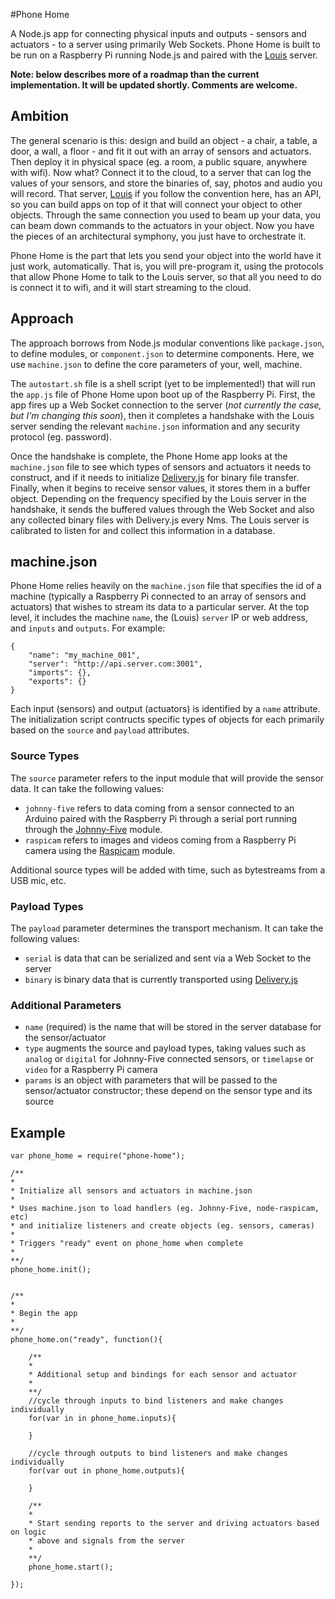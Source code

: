 #Phone Home

A Node.js app for connecting physical inputs and outputs - sensors and actuators - to a server using primarily Web Sockets. Phone Home is built to be run on a Raspberry Pi running Node.js and paired with the [Louis](https://github.com/troyth/louis) server.

__Note: below describes more of a roadmap than the current implementation. It will be updated shortly. Comments are welcome.__



## Ambition

The general scenario is this: design and build an object - a chair, a table, a door, a wall, a floor - and fit it out with an array of sensors and actuators. Then deploy it in physical space (eg. a room, a public square, anywhere with wifi). Now what? Connect it to the cloud, to a server that can log the values of your sensors, and store the binaries of, say, photos and audio you will record. That server, [Louis](https://github.com/troyth/louis) if you follow the convention here, has an API, so you can build apps on top of it that will connect your object to other objects. Through the same connection you used to beam up your data, you can beam down commands to the actuators in your object. Now you have the pieces of an architectural symphony, you just have to orchestrate it.

Phone Home is the part that lets you send your object into the world have it just work, automatically. That is, you will pre-program it, using the protocols that allow Phone Home to talk to the Louis server, so that all you need to do is connect it to wifi, and it will start streaming to the cloud.



## Approach

The approach borrows from Node.js modular conventions like `package.json`, to define modules, or `component.json` to determine components. Here, we use `machine.json` to define the core parameters of your, well, machine.

The `autostart.sh` file is a shell script (yet to be implemented!) that will run the `app.js` file of Phone Home upon boot up of the Raspberry Pi. First, the app fires up a Web Socket connection to the server (_not currently the case, but I'm changing this soon_), then it completes a handshake with the Louis server sending the relevant `machine.json` information and any security protocol (eg. password).

Once the handshake is complete, the Phone Home app looks at the `machine.json` file to see which types of sensors and actuators it needs to construct, and if it needs to initialize [Delivery.js](https://github.com/liamks/Delivery.js) for binary file transfer. Finally, when it begins to receive sensor values, it stores them in a buffer object. Depending on the frequency specified by the Louis server in the handshake, it sends the buffered values through the Web Socket and also any collected binary files with Delivery.js every Nms. The Louis server is calibrated to listen for and collect this information in a database.



## machine.json

Phone Home relies heavily on the `machine.json` file that specifies the id of a machine (typically a Raspberry Pi connected to an array of sensors and actuators) that wishes to stream its data to a particular server. At the top level, it includes the machine `name`, the (Louis) `server` IP or web address, and `inputs` and `outputs`. For example:

	{
		"name": "my_machine_001",
		"server": "http://api.server.com:3001",
		"imports": {},
		"exports": {}
	}


Each input (sensors) and output (actuators) is identified by a `name` attribute. The initialization script contructs specific types of objects for each primarily based on the `source` and `payload` attributes.


### Source Types

The `source` parameter refers to the input module that will provide the sensor data. It can take the following values:

*	`johnny-five` refers to data coming from a sensor connected to an Arduino paired with the Raspberry Pi through a serial port running through the [Johnny-Five](https://github.com/rwaldron/johnny-five) module.
*	`raspicam` refers to images and videos coming from a Raspberry Pi camera using the [Raspicam](https://github.com/troyth/node-raspicam) module.

Additional source types will be added with time, such as bytestreams from a USB mic, etc.


### Payload Types

The `payload` parameter determines the transport mechanism. It can take the following values:

*	`serial` is data that can be serialized and sent via a Web Socket to the server
*	`binary` is binary data that is currently transported using [Delivery.js](https://github.com/liamks/Delivery.js)


### Additional Parameters

*	`name` (required) is the name that will be stored in the server database for the sensor/actuator
*	`type` augments the source and payload types, taking values such as `analog` or `digital` for Johnny-Five connected sensors, or `timelapse` or `video` for a Raspberry Pi camera
*	`params` is an object with parameters that will be passed to the sensor/actuator constructor; these depend on the sensor type and its source


## Example

	var phone_home = require("phone-home");

	/**
	*
	* Initialize all sensors and actuators in machine.json
	* 
	* Uses machine.json to load handlers (eg. Johnny-Five, node-raspicam, etc)
	* and initialize listeners and create objects (eg. sensors, cameras)
	*
	* Triggers "ready" event on phone_home when complete
	*
	**/
	phone_home.init();


	/**
	*
	* Begin the app
	*
	**/
	phone_home.on("ready", function(){

		/**
		*
		* Additional setup and bindings for each sensor and actuator
		*
		**/
		//cycle through inputs to bind listeners and make changes individually
		for(var in in phone_home.inputs){

		}

		//cycle through outputs to bind listeners and make changes individually
		for(var out in phone_home.outputs){

		}

		/**
		*
		* Start sending reports to the server and driving actuators based on logic
		* above and signals from the server
		*
		**/
		phone_home.start();

	});

